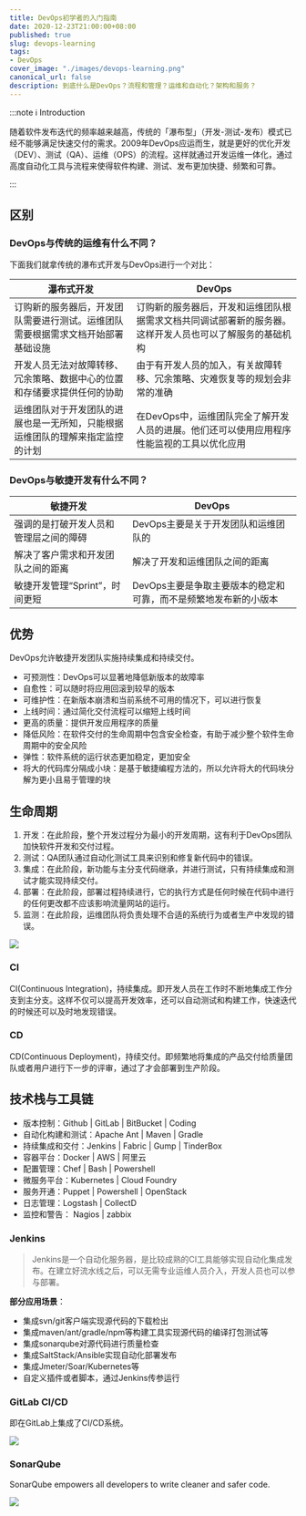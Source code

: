```yaml
---
title: DevOps初学者的入门指南
date: 2020-12-23T21:00:00+08:00
published: true
slug: devops-learning
tags:
- DevOps
cover_image: "./images/devops-learning.png"
canonical_url: false
description: 到底什么是DevOps？流程和管理？运维和自动化？架构和服务？
---
```


:::note ℹ️ Introduction

随着软件发布迭代的频率越来越高，传统的「瀑布型」（开发-测试-发布）模式已经不能够满足快速交付的需求。2009年DevOps应运而生，就是更好的优化开发（DEV）、测试（QA）、运维（OPS）的流程。这样就通过开发运维一体化，通过高度自动化工具与流程来使得软件构建、测试、发布更加快捷、频繁和可靠。

:::

## 区别

### DevOps与传统的运维有什么不同？

下面我们就拿传统的瀑布式开发与DevOps进行一个对比：

|  瀑布式开发   | DevOps  |
|  ----  | ----  |
| 订购新的服务器后，开发团队需要进行测试。运维团队需要根据需求文档开始部署基础设施  | 订购新的服务器后，开发和运维团队根据需求文档共同调试部署新的服务器。这样开发人员也可以了解服务的基础机构 |
| 开发人员无法对故障转移、冗余策略、数据中心的位置和存储要求提供任何的协助  | 由于有开发人员的加入，有关故障转移、冗余策略、灾难恢复等的规划会非常的准确 |
| 运维团队对于开发团队的进展也是一无所知，只能根据运维团队的理解来指定监控的计划 | 在DevOps中，运维团队完全了解开发人员的进展。他们还可以使用应用程序性能监视的工具以优化应用 |

### DevOps与敏捷开发有什么不同？

|  敏捷开发   | DevOps  |
|  ----  | ----  |
| 强调的是打破开发人员和管理层之间的障碍  | DevOps主要是关于开发团队和运维团队的 |
| 解决了客户需求和开发团队之间的距离 | 解决了开发和运维团队之间的距离 |
| 敏捷开发管理“Sprint”，时间更短 | DevOps主要是争取主要版本的稳定和可靠，而不是频繁地发布新的小版本 |

## 优势

DevOps允许敏捷开发团队实施持续集成和持续交付。

* 可预测性：DevOps可以显著地降低新版本的故障率
* 自愈性：可以随时将应用回滚到较早的版本
* 可维护性：在新版本崩溃和当前系统不可用的情况下，可以进行恢复
* 上线时间：通过简化交付流程可以缩短上线时间
* 更高的质量：提供开发应用程序的质量
* 降低风险：在软件交付的生命周期中包含安全检查，有助于减少整个软件生命周期中的安全风险
* 弹性：软件系统的运行状态更加稳定，更加安全
* 将大的代码库分隔成小块：是基于敏捷编程方法的，所以允许将大的代码块分解为更小且易于管理的块

## 生命周期

1. 开发：在此阶段，整个开发过程分为最小的开发周期，这有利于DevOps团队加快软件开发和交付过程。
2. 测试：QA团队通过自动化测试工具来识别和修复新代码中的错误。
3. 集成：在此阶段，新功能与主分支代码继承，并进行测试，只有持续集成和测试才能实现持续交付。
4. 部署：在此阶段，部署过程持续进行，它的执行方式是任何时候在代码中进行的任何更改都不应该影响流量网站的运行。
5. 监测：在此阶段，运维团队将负责处理不合适的系统行为或者生产中发现的错误。

![](https://raw.githubusercontent.com/HurleyJames/ImageHosting/master/devops.png)

### CI

CI(Continuous Integration)，持续集成。即开发人员在工作时不断地集成工作分支到主分支。这样不仅可以提高开发效率，还可以自动测试和构建工作，快速迭代的时候还可以及时地发现错误。

### CD

CD(Continuous Deployment)，持续交付。即频繁地将集成的产品交付给质量团队或者用户进行下一步的评审，通过了才会部署到生产阶段。

## 技术栈与工具链

* 版本控制：Github | GitLab | BitBucket | Coding
* 自动化构建和测试：Apache Ant | Maven | Gradle
* 持续集成和交付：Jenkins | Fabric | Gump | TinderBox
* 容器平台：Docker | AWS | 阿里云
* 配置管理：Chef | Bash | Powershell
* 微服务平台：Kubernetes | Cloud Foundry
* 服务开通：Puppet | Powershell | OpenStack
* 日志管理：Logstash | CollectD
* 监控和警告： Nagios | zabbix

### Jenkins

> Jenkins是一个自动化服务器，是比较成熟的CI工具能够实现自动化集成发布。在建立好流水线之后，可以无需专业运维人员介入，开发人员也可以参与部署。

**部分应用场景**：

* 集成svn/git客户端实现源代码的下载检出
* 集成maven/ant/gradle/npm等构建工具实现源代码的编译打包测试等
* 集成sonarqube对源代码进行质量检查
* 集成SaltStack/Ansible实现自动化部署发布
* 集成Jmeter/Soar/Kubernetes等
* 自定义插件或者脚本，通过Jenkins传参运行

### GitLab CI/CD

即在GitLab上集成了CI/CD系统。

![](https://raw.githubusercontent.com/HurleyJames/ImageHosting/master/cicd.png)

### SonarQube

SonarQube empowers all developers to write cleaner and safer code.

![](https://raw.githubusercontent.com/HurleyJames/ImageHosting/master/sonar.png)